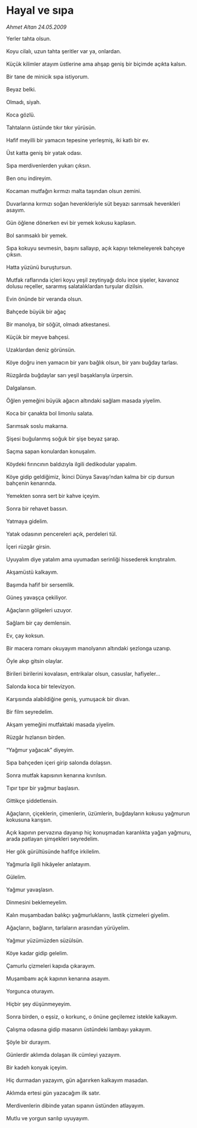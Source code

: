 # Hayal ve sıpa

*Ahmet Altan 24.05.2009*

<div class="taraf_structure_2col_1zq">
<div class="margen_n">



 <p>Yerler tahta olsun. <br/><br/>Koyu cilalı, uzun tahta şeritler var ya, onlardan.<br/><br/>Küçük kilimler atayım üstlerine ama ahşap geniş bir biçimde açıkta kalsın. <br/><br/>Bir tane de minicik sıpa istiyorum. <br/><br/>Beyaz belki. <br/><br/>Olmadı, siyah. <br/><br/>Koca gözlü. <br/><br/>Tahtaların üstünde tıkır tıkır yürüsün. <br/><br/>Hafif meyilli bir yamacın tepesine yerleşmiş, iki katlı bir ev. <br/><br/>Üst katta geniş bir yatak odası. <br/><br/>Sıpa merdivenlerden yukarı çıksın. <br/><br/>Ben onu indireyim. <br/><br/>Kocaman mutfağın kırmızı malta taşından olsun zemini. <br/><br/>Duvarlarına kırmızı soğan hevenkleriyle süt beyazı sarımsak hevenkleri asayım. <br/><br/>Gün öğlene dönerken evi bir yemek kokusu kaplasın. <br/><br/>Bol sarımsaklı bir yemek. <br/><br/>Sıpa kokuyu sevmesin, başını sallayıp, açık kapıyı tekmeleyerek bahçeye çıksın. <br/><br/>Hatta yüzünü buruştursun. <br/><br/>Mutfak raflarında içleri koyu yeşil zeytinyağı dolu ince şişeler, kavanoz dolusu reçeller, sararmış salatalıklardan turşular dizilsin. <br/><br/>Evin önünde bir veranda olsun. <br/><br/>Bahçede büyük bir ağaç <br/><br/>Bir manolya, bir söğüt, olmadı atkestanesi. <br/><br/>Küçük bir meyve bahçesi. <br/><br/>Uzaklardan deniz görünsün. <br/><br/>Köye doğru inen yamacın bir yanı bağlık olsun, bir yanı buğday tarlası. <br/><br/>Rüzgârda buğdaylar sarı yeşil başaklarıyla ürpersin. <br/><br/>Dalgalansın. <br/><br/>Öğlen yemeğini büyük ağacın altındaki sağlam masada yiyelim. <br/><br/>Koca bir çanakta bol limonlu salata. <br/><br/>Sarımsak soslu makarna. <br/><br/>Şişesi buğulanmış soğuk bir şişe beyaz şarap. <br/><br/>Saçma sapan konulardan konuşalım. <br/><br/>Köydeki fırıncının baldızıyla ilgili dedikodular yapalım. <br/><br/>Köye gidip geldiğimiz, İkinci Dünya Savaşı’ndan kalma bir cip dursun bahçenin kenarında. <br/><br/>Yemekten sonra sert bir kahve içeyim. <br/><br/>Sonra bir rehavet bassın. <br/><br/>Yatmaya gidelim. <br/><br/>Yatak odasının pencereleri açık, perdeleri tül. <br/><br/>İçeri rüzgâr girsin. <br/><br/>Uyuyalım diye yatalım ama uyumadan serinliği hissederek kırıştıralım. <br/><br/>Akşamüstü kalkayım. <br/><br/>Başımda hafif bir sersemlik. <br/><br/>Güneş yavaşça çekiliyor. <br/><br/>Ağaçların gölgeleri uzuyor. <br/><br/>Sağlam bir çay demlensin. <br/><br/>Ev, çay koksun. <br/><br/>Bir macera romanı okuyayım manolyanın altındaki şezlonga uzanıp. <br/><br/>Öyle akıp gitsin olaylar. <br/><br/>Birileri birilerini kovalasın, entrikalar olsun, casuslar, hafiyeler... <br/><br/>Salonda koca bir televizyon. <br/><br/>Karşısında alabildiğine geniş, yumuşacık bir divan. <br/><br/>Bir film seyredelim. <br/><br/>Akşam yemeğini mutfaktaki masada yiyelim. <br/><br/>Rüzgâr hızlansın birden. <br/><br/>“Yağmur yağacak” diyeyim. <br/><br/>Sıpa bahçeden içeri girip salonda dolaşsın. <br/><br/>Sonra mutfak kapısının kenarına kıvrılsın. <br/><br/>Tıpır tıpır bir yağmur başlasın. <br/><br/>Gittikçe şiddetlensin. <br/><br/>Ağaçların, çiçeklerin, çimenlerin, üzümlerin, buğdayların kokusu yağmurun kokusuna karışsın. <br/><br/>Açık kapının pervazına dayanıp hiç konuşmadan karanlıkta yağan yağmuru, arada patlayan şimşekleri seyredelim. <br/><br/>Her gök gürültüsünde hafifçe irkilelim. <br/><br/>Yağmurla ilgili hikâyeler anlatayım. <br/><br/>Gülelim. <br/><br/>Yağmur yavaşlasın. <br/><br/>Dinmesini beklemeyelim. <br/><br/>Kalın muşambadan balıkçı yağmurluklarını, lastik çizmeleri giyelim. <br/><br/>Ağaçların, bağların, tarlaların arasından yürüyelim. <br/><br/>Yağmur yüzümüzden süzülsün. <br/><br/>Köye kadar gidip gelelim. <br/><br/>Çamurlu çizmeleri kapıda çıkarayım. <br/><br/>Muşambamı açık kapının kenarına asayım. <br/><br/>Yorgunca oturayım. <br/><br/>Hiçbir şey düşünmeyeyim. <br/><br/>Sonra birden, o eşsiz, o korkunç, o önüne geçilemez istekle kalkayım. <br/><br/>Çalışma odasına gidip masanın üstündeki lambayı yakayım. <br/><br/>Şöyle bir durayım. <br/><br/>Günlerdir aklımda dolaşan ilk cümleyi yazayım. <br/><br/>Bir kadeh konyak içeyim. <br/><br/>Hiç durmadan yazayım, gün ağarırken kalkayım masadan. <br/><br/>Aklımda ertesi gün yazacağım ilk satır. <br/><br/>Merdivenlerin dibinde yatan sıpanın üstünden atlayayım. <br/><br/>Mutlu ve yorgun sarılıp uyuyayım.</p>
<br/>
<br/>
<br/>



<br/>


<div id="taraf_not">
</div>

</div>


</div>
